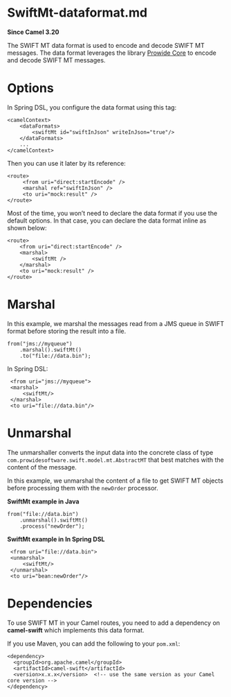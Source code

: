 # SwiftMt-dataformat.md

**Since Camel 3.20**

The SWIFT MT data format is used to encode and decode SWIFT MT messages.
The data format leverages the library [Prowide
Core](https://github.com/prowide/prowide-core) to encode and decode
SWIFT MT messages.

# Options

In Spring DSL, you configure the data format using this tag:

    <camelContext>
        <dataFormats>
            <swiftMt id="swiftInJson" writeInJson="true"/>
        </dataFormats>
        ...
    </camelContext>

Then you can use it later by its reference:

    <route>
         <from uri="direct:startEncode" />
         <marshal ref="swiftInJson" />
         <to uri="mock:result" />
    </route>

Most of the time, you won’t need to declare the data format if you use
the default options. In that case, you can declare the data format
inline as shown below:

    <route>
        <from uri="direct:startEncode" />
        <marshal>
            <swiftMt />
        </marshal>
        <to uri="mock:result" />
    </route>

# Marshal

In this example, we marshal the messages read from a JMS queue in SWIFT
format before storing the result into a file.

    from("jms://myqueue")
        .marshal().swiftMt()
        .to("file://data.bin");

In Spring DSL:

     <from uri="jms://myqueue">
     <marshal>
         <swiftMt/>
     </marshal>
     <to uri="file://data.bin"/>

# Unmarshal

The unmarshaller converts the input data into the concrete class of type
`com.prowidesoftware.swift.model.mt.AbstractMT` that best matches with
the content of the message.

In this example, we unmarshal the content of a file to get SWIFT MT
objects before processing them with the `newOrder` processor.

**SwiftMt example in Java**

    from("file://data.bin")
        .unmarshal().swiftMt()
        .process("newOrder");

**SwiftMt example in In Spring DSL**

     <from uri="file://data.bin">
     <unmarshal>
         <swiftMt/>
     </unmarshal>
     <to uri="bean:newOrder"/>

# Dependencies

To use SWIFT MT in your Camel routes, you need to add a dependency on
**camel-swift** which implements this data format.

If you use Maven, you can add the following to your `pom.xml`:

    <dependency>
      <groupId>org.apache.camel</groupId>
      <artifactId>camel-swift</artifactId>
      <version>x.x.x</version>  <!-- use the same version as your Camel core version -->
    </dependency>
